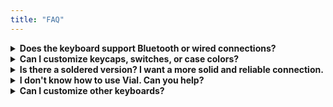 ```yaml
---
title: "FAQ"
---
```


<details>
  <summary><strong>Does the keyboard support Bluetooth or wired connections?</strong></summary>
  No. It only supports **2.4G wireless**. You must connect the included receiver to your computer or device.
</details>

<details>
  <summary><strong>Can I customize keycaps, switches, or case colors?</strong></summary>
  Yes! Please contact me via email or open a GitHub issue to discuss your customization.
</details>

<details>
  <summary><strong>Is there a soldered version? I want a more solid and reliable connection.</strong></summary>
  Yes, a soldered version is available. Contact me via email or GitHub issue for details.
</details>

<details>
  <summary><strong>I don't know how to use Vial. Can you help?</strong></summary>
  Please read the documentation first or contact me by email. If a meeting is necessary, reach me during UTC+8 working hours and please be aware my spoken English may be limited.
</details>

<details>
  <summary><strong>Can I customize other keyboards?</strong></summary>
  No, I only make keyboards for my personal use and occasionally sell to others who enjoy them.
</details>
